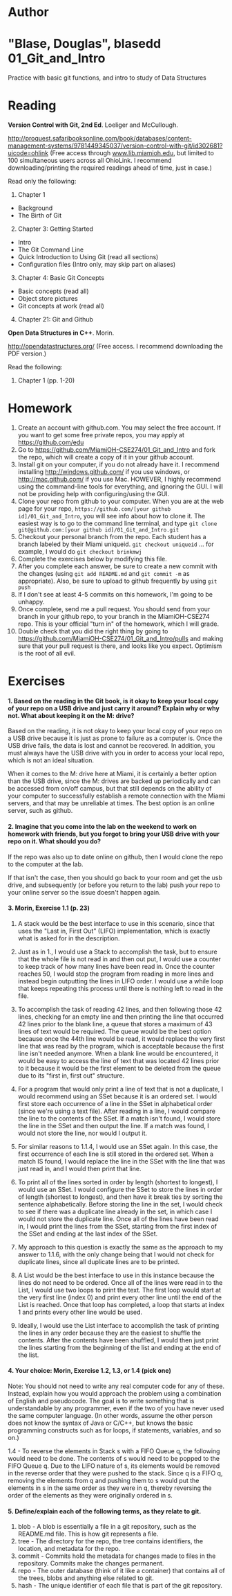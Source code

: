 Author
==========
"Blase, Douglas", blasedd
01_Git_and_Intro
================

Practice with basic git functions, and intro to study of Data Structures

Reading
=======

**Version Control with Git, 2nd Ed**. Loeliger and McCullough. 

http://proquest.safaribooksonline.com/book/databases/content-management-systems/9781449345037/version-control-with-git/id302681?uicode=ohlink (Free access through www.lib.miamioh.edu, but limited to 100 simultaneous users across all OhioLink. I recommend downloading/printing the required readings ahead of time, just in case.)

Read only the following:

1. Chapter 1
  * Background
  * The Birth of Git
2. Chapter 3: Getting Started
  * Intro
  * The Git Command Line
  * Quick Introduction to Using Git (read all sections)
  * Configuration files (Intro only, may skip part on aliases)
3. Chapter 4: Basic Git Concepts
  * Basic concepts (read all)
  * Object store pictures
  * Git concepts at work (read all)
4. Chapter 21: Git and Github

**Open Data Structures in C++**. Morin. 

http://opendatastructures.org/ (Free access. I recommend downloading the PDF version.)

Read the following:

1. Chapter 1 (pp. 1-20)

Homework
========

1. Create an account with github.com. You may select the free account. If you want to get some free private repos, you may apply at https://github.com/edu
2. Go to https://github.com/MiamiOH-CSE274/01_Git_and_Intro and fork the repo, which will create a copy of it in your github account.
3. Install git on your computer, if you do not already have it. I recommend installing http://windows.github.com/ if you use windows, or http://mac.github.com/ if you use Mac. HOWEVER, I highly recommend using the command-line tools for everything, and ignoring the GUI. I will not be providing help with configuring/using the GUI.
4. Clone your repo from github to your computer. When you are at the web page for your repo, `https://github.com/[your github id]/01_Git_and_Intro`, you will see info about how to clone it. The easiest way is to go to the command line terminal, and type `git clone git@github.com:[your github id]/01_Git_and_Intro.git`
5. Checkout your personal branch from the repo. Each student has a branch labeled by their Miami uniqueid. `git checkout uniqueid` ... for example, I would do `git checkout brinkmwj`
6. Complete the exercises below by modifying this file.
7. After you complete each answer, be sure to create a new commit with the changes (using `git add README.md` and `git commit -m` as appropriate). Also, be sure to upload to github frequently by using `git push`
8. If I don't see at least 4-5 commits on this homework, I'm going to be unhappy.
9. Once complete, send me a pull request. You should send from your branch in your github repo, to your branch in the MiamiOH-CSE274 repo. This is your official "turn in" of the homework, which I will grade.
10. Double check that you did the right thing by going to https://github.com/MiamiOH-CSE274/01_Git_and_Intro/pulls and making sure that your pull request is there, and looks like you expect. Optimism is the root of all evil.

Exercises
=========

#### 1. Based on the reading in the Git book, is it okay to keep your local copy of your repo on a USB drive and just carry it around? Explain why or why not. What about keeping it on the M: drive?

Based on the reading, it is not okay to keep your local copy of your repo on a USB drive because it is just as prone to failure as a computer is. Once the USB drive fails, the data is lost and cannot be recovered. In addition, you must always have the USB drive with you in order to access your local repo, which is not an ideal situation.

When it comes to the M: drive here at Miami, it is certainly a better option than the USB drive, since the M: drives are backed up periodically and can be accessed from on/off campus, but that still depends on the ability of your computer to successfully establish a remote connection with the Miami servers, and that may be unreliable at times. The best option is an online server, such as github.

#### 2. Imagine that you come into the lab on the weekend to work on homework with friends, but you forgot to bring your USB drive with your repo on it. What should you do?

If the repo was also up to date online on github, then I would clone the repo to the computer at the lab. 

If that isn't the case, then you should go back to your room and get the usb drive, and subsequently (or before you return to the lab) push your repo to your online server so the issue doesn't happen again.

#### 3. Morin, Exercise 1.1 (p. 23)

1. A stack would be the best interface to use in this scenario, since that uses the "Last in, First Out" (LIFO) implementation, which is exactly what is asked for in the description.

2. Just as in 1., I would use a Stack to accomplish the task, but to ensure that the whole file is not read in and then out put, I would use a counter to keep track of how many lines have been read in. Once the counter reaches 50, I would stop the program from reading in more lines and instead begin outputting the lines in LIFO order. I would use a while loop that keeps repeating this process until there is nothing left to read in the file.

3. To accomplish the task of reading 42 lines, and then following those 42 lines, checking for an empty line and then printing the line that occurred 42 lines prior to the blank line, a queue that stores a maximum of 43 lines of text would be required. The queue would be the best option because once the 44th line would be read, it would replace the very first line that was read by the program, which is acceptable because the first line isn't needed anymore. When a blank line would be encountered, it would be easy to access the line of text that was located 42 lines prior to it because it would be the first element to be deleted from the queue due to its "first in, first out" structure.

4. For a program that would only print a line of text that is not a duplicate, I would recommend using an SSet because it is an ordered set. I would first store each occurrence of a line in the SSet in alphabetical order (since we're using a text file). After reading in a line, I would compare the line to the contents of the SSet. If a match isn't found, I would store the line in the SSet and then output the line. If a match was found, I would not store the line, nor would I output it.

5. For similar reasons to 1.1.4, I would use an SSet again. In this case, the first occurrence of each line is still stored in the ordered set. When a match IS found, I would replace the line in the SSet with the line that was just read in, and I would then print that line.

6. To print all of the lines sorted in order by length (shortest to longest), I would use an SSet. I would configure the SSet to store the lines in order of length (shortest to longest), and then have it break ties by sorting the sentence alphabetically. Before storing the line in the set, I would check to see if there was a duplicate line already in the set, in which case I would not store the duplicate line. Once all of the lines have been read in, I would print the lines from the SSet, starting from the first index of the SSet and ending at the last index of the SSet.


7. My approach to this question is exactly the same as the approach to my answer to 1.1.6, with the only change being that I would not check for duplicate lines, since all duplicate lines are to be printed.

8. A List would be the best interface to use in this instance because the lines do not need to be ordered. Once all of the lines were read in to the List, I would use two loops to print the text. The first loop would start at the very first line (index 0) and print every other line until the end of the List is reached. Once that loop has completed, a loop that starts at index 1 and prints every other line would be used.

9. Ideally, I would use the List interface to accomplish the task of printing the lines in any order because they are the easiest to shuffle the contents. After the contents have been shuffled, I would then just print the lines starting from the beginning of the list and ending at the end of the list.


#### 4. Your choice: Morin, Exercise 1.2, 1.3, or 1.4 (pick one)

Note: You should not need to write any real computer code for any of these. Instead, explain how you would approach the problem using a combination of English and pseudocode. The goal is to write something that is understandable by any programmer, even if the two of you have never used the same computer language. (In other words, assume the other person does not know the syntax of Java or C/C++, but knows the basic programming constructs such as for loops, if statements, variables, and so on.)

1.4 - To reverse the elements in Stack s with a FIFO Queue q, the following would need to be done. The contents of s would need to be popped to the FIFO Queue q. Due to the LIFO nature of s, its elements would be removed in the reverse order that they were pushed to the stack. Since q is a FIFO q, removing the elements from q and pushing them to s would put the elements in s in the same order as they were in q, thereby reversing the order of the elements as they were originally ordered in s.

#### 5. Define/explain each of the following terms, as they relate to git.

1. blob - A blob is essentially a file in a git repository, such as the README.md file. This is how git represents a file.
2. tree - The directory for the repo, the tree contains identifiers, the location, and metadata for the repo.
3. commit - Commits hold the metadata for changes made to files in the repository. Commits make the changes permanent.
4. repo - The outer database (think of it like a container) that contains all of the trees, blobs and anything else related to git.
5. hash - The unique identifier of each file that is part of the git repository.
